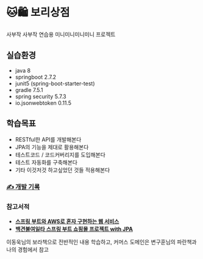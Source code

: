 # 

# 🐱🛍️ 보리상점

사부작 사부작 연습용 미니미니미니미니 프로젝트

## 실습환경

- java 8
- springboot 2.7.2
- junit5 (spring-boot-starter-test)
- gradle 7.5.1
- spring security 5.7.3
- io.jsonwebtoken 0.11.5

## 학습목표

- RESTful한 API를 개발해본다
- JPA의 기능을 제대로 활용해본다
- 테스트코드 / 코드커버리지를 도입해본다
- 테스트 자동화를 구축해본다
- 기타 이것저것 하고싶었던 것들 적용해본다

### [✍️ 개발 기록](https://www.notion.so/kym9129/892d86ba29be45cabc4c511c06eee19a)

### 참고서적

- [**스프링 부트와 AWS로 혼자 구현하는 웹 서비스**](http://www.kyobobook.co.kr/product/detailViewKor.laf?ejkGb=KOR&mallGb=KOR&barcode=9788965402602&orderClick=LEA&Kc=)
- [**백견불여일타 스프링 부트 쇼핑몰 프로젝트 with JPA**](http://www.kyobobook.co.kr/product/detailViewKor.laf?ejkGb=KOR&mallGb=KOR&barcode=9788997924899&orderClick=LAG&Kc=)

이동욱님의 보라책으로 전반적인 내용 학습하고, 커머스 도메인은 변구훈님의 파란책과 나의 경험에서 참고
